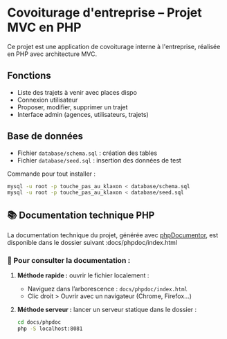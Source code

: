 # Covoiturage d'entreprise – Projet MVC en PHP

Ce projet est une application de covoiturage interne à l'entreprise, réalisée en PHP avec architecture MVC.

## Fonctions

- Liste des trajets à venir avec places dispo
- Connexion utilisateur
- Proposer, modifier, supprimer un trajet
- Interface admin (agences, utilisateurs, trajets)

## Base de données

- Fichier `database/schema.sql` : création des tables
- Fichier `database/seed.sql` : insertion des données de test

Commande pour tout installer :

```bash
mysql -u root -p touche_pas_au_klaxon < database/schema.sql
mysql -u root -p touche_pas_au_klaxon < database/seed.sql
```
## 📚 Documentation technique PHP

La documentation technique du projet, générée avec [phpDocumentor](https://www.phpdoc.org/), est disponible dans le dossier suivant :docs/phpdoc/index.html


### 🔧 Pour consulter la documentation :

1. **Méthode rapide :** ouvrir le fichier localement :
   - Naviguez dans l’arborescence : `docs/phpdoc/index.html`
   - Clic droit > Ouvrir avec un navigateur (Chrome, Firefox...)

2. **Méthode serveur :** lancer un serveur statique dans le dossier :
   ```bash
   cd docs/phpdoc
   php -S localhost:8081
